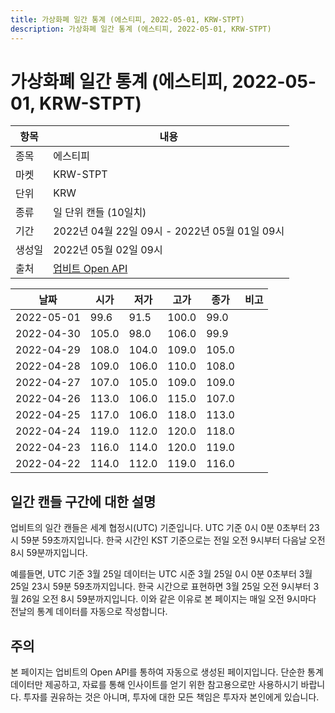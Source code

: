 ```yaml
---
title: 가상화폐 일간 통계 (에스티피, 2022-05-01, KRW-STPT)
description: 가상화폐 일간 통계 (에스티피, 2022-05-01, KRW-STPT)
---
```



가상화폐 일간 통계 (에스티피, 2022-05-01, KRW-STPT)
===

|항목|내용|
|--|--|
|종목|에스티피|
|마켓|KRW-STPT|
|단위|KRW|
|종류|일 단위 캔들 (10일치)|
|기간|2022년 04월 22일 09시 - 2022년 05월 01일 09시|
|생성일|2022년 05월 02일 09시|
|출처|[업비트 Open API](https://docs.upbit.com)|


|날짜|시가|저가|고가|종가|비고|
|--|--|--|--|--|--|
|2022-05-01|99.6|91.5|100.0|99.0|    |
|2022-04-30|105.0|98.0|106.0|99.9|    |
|2022-04-29|108.0|104.0|109.0|105.0|    |
|2022-04-28|109.0|106.0|110.0|108.0|    |
|2022-04-27|107.0|105.0|109.0|109.0|    |
|2022-04-26|113.0|106.0|115.0|107.0|    |
|2022-04-25|117.0|106.0|118.0|113.0|    |
|2022-04-24|119.0|112.0|120.0|118.0|    |
|2022-04-23|116.0|114.0|120.0|119.0|    |
|2022-04-22|114.0|112.0|119.0|116.0|    |


일간 캔들 구간에 대한 설명
---


업비트의 일간 캔들은 세계 협정시(UTC) 기준입니다. 
UTC 기준 0시 0분 0초부터 23시 59분 59초까지입니다. 
한국 시간인 KST 기준으로는 전일 오전 9시부터 다음날 오전 8시 59분까지입니다. 


예를들면, UTC 기준 3월 25일 데이터는 UTC 시준 3월 25일 0시 0분 0초부터 3월 25일 23시 59분 59초까지입니다. 
한국 시간으로 표현하면 3월 25일 오전 9시부터 3월 26일 오전 8시 59분까지입니다. 
이와 같은 이유로 본 페이지는 매일 오전 9시마다 전날의 통계 데이터를 자동으로 작성합니다. 


주의
---


본 페이지는 업비트의 Open API를 통하여 자동으로 생성된 페이지입니다. 
단순한 통계 데이터만 제공하고, 자료를 통해 인사이트를 얻기 위한 참고용으로만 사용하시기 바랍니다. 
투자를 권유하는 것은 아니며, 투자에 대한 모든 책임은 투자자 본인에게 있습니다. 
